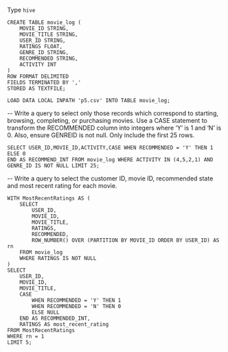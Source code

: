Type ```hive```

```
CREATE TABLE movie_log (
    MOVIE_ID STRING,
    MOVIE_TITLE STRING,
    USER_ID STRING,
    RATINGS FLOAT,
    GENRE_ID STRING,
    RECOMMENDED STRING,
    ACTIVITY INT
)
ROW FORMAT DELIMITED
FIELDS TERMINATED BY ','
STORED AS TEXTFILE;

LOAD DATA LOCAL INPATH 'p5.csv' INTO TABLE movie_log;
```


-- Write a query to select only those records which correspond to starting, browsing, completing, or 
purchasing movies. Use a CASE statement to transform the RECOMMENDED column into 
integers where ‘Y’ is 1 and ‘N’ is 0. Also, ensure GENREID is not null. Only include the first 25 
rows.

```
SELECT USER_ID,MOVIE_ID,ACTIVITY,CASE WHEN RECOMMENDED = 'Y' THEN 1 ELSE 0
END AS RECOMMEND_INT FROM movie_log WHERE ACTIVITY IN (4,5,2,1) AND GENRE_ID IS NOT NULL LIMIT 25;
```

-- Write a query to select the customer ID, movie ID, recommended state and most recent rating for 
each movie. 
```
WITH MostRecentRatings AS (
    SELECT 
        USER_ID, 
        MOVIE_ID, 
        MOVIE_TITLE, 
        RATINGS, 
        RECOMMENDED, 
        ROW_NUMBER() OVER (PARTITION BY MOVIE_ID ORDER BY USER_ID) AS rn 
    FROM movie_log 
    WHERE RATINGS IS NOT NULL
) 
SELECT 
    USER_ID, 
    MOVIE_ID, 
    MOVIE_TITLE, 
    CASE 
        WHEN RECOMMENDED = 'Y' THEN 1 
        WHEN RECOMMENDED = 'N' THEN 0 
        ELSE NULL 
    END AS RECOMMENDED_INT, 
    RATINGS AS most_recent_rating 
FROM MostRecentRatings 
WHERE rn = 1 
LIMIT 5;
```
